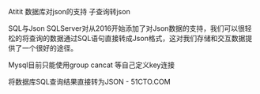 Atitit 数据库对json的支持  子查询转json


SQL与Json
SQLServer对从2016开始添加了对Json数据的支持，我们可以很轻松的将查询的数据通过SQL语句直接转成Json格式，这对我们存储和交互数据提供了一个很好的途径。

Mysql目前只能使用group cancat 等自己定义key连接


将数据库SQL查询结果直接转为JSON - 51CTO.COM

